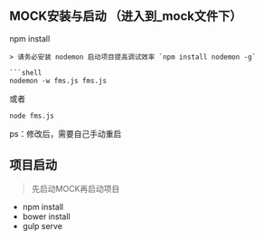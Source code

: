 ## MOCK安装与启动 （进入到_mock文件下）

npm install
```
> 请务必安装 nodemon 启动项目提高调试效率 `npm install nodemon -g`

```shell
nodemon -w fms.js fms.js
```
或者

```shell
node fms.js
```
ps：修改后，需要自己手动重启

## 项目启动

> 先启动MOCK再启动项目

- npm install 
- bower install
- gulp serve



